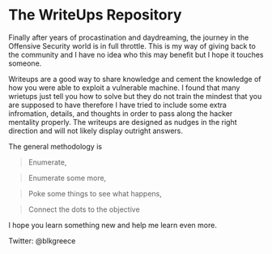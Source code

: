 # The WriteUps Repository

Finally after years of procastination and daydreaming, the journey in the Offensive Security world is in full throttle. This is my way of giving back to the community and I have no idea who this may benefit but I hope it touches someone. 

Writeups are a good way to share knowledge and cement the knowledge of how you were able to exploit a vulnerable machine. I found that many wrietups just tell you how to solve but they do not train the mindest that you are supposed to have therefore I have tried to include some extra infromation, details, and thoughts in order to pass along the hacker mentality properly. The writeups are designed as nudges in the right direction and will not likely display outright answers. 

The general methodology is
  > Enumerate,
  
  > Enumerate some more, 
  
  > Poke some things to see what happens,
  
  > Connect the dots to the objective
  
I hope you learn something new and help me learn even more.

Twitter: @blkgreece
